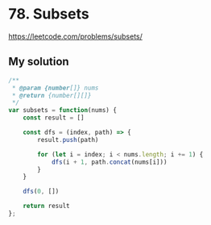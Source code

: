 # 78. Subsets


https://leetcode.com/problems/subsets/

## My solution

```js
/**
 * @param {number[]} nums
 * @return {number[][]}
 */
var subsets = function(nums) {
    const result = []

    const dfs = (index, path) => {
        result.push(path)

        for (let i = index; i < nums.length; i += 1) {
            dfs(i + 1, path.concat(nums[i]))
        }
    }

    dfs(0, [])

    return result
};
```
